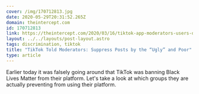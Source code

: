 ```yaml
---
cover: /img/170712813.jpg
date: 2020-05-29T20:31:52.265Z
domain: theintercept.com
id: 170712813
link: https://theintercept.com/2020/03/16/tiktok-app-moderators-users-discrimination/?
layout: ../../layouts/post-layout.astro
tags: discrimination, tiktok
title: "TikTok Told Moderators: Suppress Posts by the “Ugly” and Poor"
type: article
---
```


Earlier today it was falsely going around that TikTok was banning Black Lives Matter from their platform. Let's take a look at which groups they are actually preventing from using their platform.
